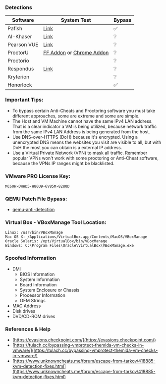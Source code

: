 ### Detections
| Software | System Test | Bypass |
| - | - | - |
| Pafish | [Link](https://github.com/a0rtega/pafish) | ✅ |
| Al-Khaser | [Link](https://github.com/LordNoteworthy/al-khaser) | ❔ |
| Pearson VUE | [Link](https://system-test.onvue.com/system_test?customer=pearson_vue) | ❔ |
| ProctorU | [FF Addon](https://s3-us-west-2.amazonaws.com/proctoru-assets/extension/firefox-extension-latest.xpi) or [Chrome Addon](https://chrome.google.com/webstore/detail/proctoru/goobgennebinldhonaajgafidboenlkl) | ❔ |
| Proctorio |  | ❔ |
| Respondus | [Link](https://download.respondus.com/lockdown/download.php) | ❔ |
| Kryterion |  | ❔ |
| Honorlock |  | ✅ |

### Important Tips:
* To bypass certain Anti-Cheats and Proctoring software you must take different approaches, some are extreme and some are simple.
* The Host and VM Machine cannot have the same IPv4 LAN address. That is a clear indicator a VM is being utilized, because network traffic from the same IPv4 LAN Address is being generated from the host.
* Use DNS-over-HTTPS (DoH) because it's encrypted. Using a unencrypted DNS means the websites you visit are visible to all, but with DoH the most you can obtain is a external IP address.
* Use a Virtual Private Network (VPN) to mask all traffic. Remember popular VPNs won't work with some proctoring or Anti-Cheat software, because the VPNs IP ranges might be blacklisted.

### VMware PRO License Key:
```
MC60H-DWHD5-H80U9-6V85M-8280D
```

### QEMU Patch File Bypass:
* [qemu-anti-detection](https://github.com/zhaodice/qemu-anti-detection)

### Virtual Box - VBoxManage Tool Location:
```
Linux: /usr/bin/VBoxManage
Mac OS X: /Applications/VirtualBox.app/Contents/MacOS/VBoxManage
Oracle Solaris: /opt/VirtualBox/bin/VBoxManage
Windows: C:\Program Files\Oracle\VirtualBox\VBoxManage.exe
```

### Spoofed Information
- DMI
  - BIOS Information
  - System Information
  - Board Information
  - System Enclosure or Chassis
  - Processor Information
  - OEM Strings
- MAC Address
- Disk drives
- DVD/CD-ROM drives

### References & Help
- [https://evasions.checkpoint.com/](https://evasions.checkpoint.com/)
- [https://tulach.cc/bypassing-vmprotect-themida-vm-checks-in-vmware/](https://tulach.cc/bypassing-vmprotect-themida-vm-checks-in-vmware/)
- [https://www.unknowncheats.me/forum/escape-from-tarkov/418885-kvm-detection-fixes.html](https://www.unknowncheats.me/forum/escape-from-tarkov/418885-kvm-detection-fixes.html)
